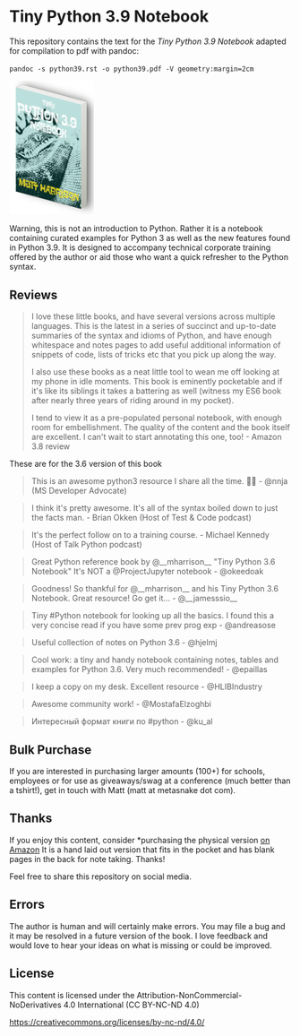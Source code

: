 
Tiny Python 3.9 Notebook
========================

This repository contains the text for the *Tiny Python 3.9 Notebook* adapted for compilation to pdf with pandoc:

`pandoc -s python39.rst -o python39.pdf -V geometry:margin=2cm`

<img src="img/tinypy39-iso.png" width="30%">

Warning, this is not an introduction to Python. Rather it is a notebook
containing curated examples for Python 3 as well as the new features
found in Python 3.9. It is designed to accompany technical corporate
training offered by the author or aid those who want a quick refresher
to the Python syntax.

Reviews
---------

> I love these little books, and have several versions across multiple languages. This is the latest in a series of succinct and up-to-date summaries of the syntax and idioms of Python, and have enough whitespace and notes pages to add useful additional information of snippets of code, lists of tricks etc that you pick up along the way.
>
> I also use these books as a neat little tool to wean me off looking at my phone in idle moments. This book is eminently pocketable and if it's like its siblings it takes a battering as well (witness my ES6 book after nearly three years of riding around in my pocket).
>
> I tend to view it as a pre-populated personal notebook, with enough room for embellishment. The quality of the content and the book itself are excellent. I can't wait to start annotating this one, too! - Amazon 3.8 review

These are for the 3.6 version of this book

> This is an awesome python3 resource I share all the time. 🐍🎉 - @nnja (MS Developer Advocate)

> I think it's pretty awesome. It's all of the syntax boiled down to just the facts man. - Brian Okken (Host of Test & Code podcast)


> It's the perfect follow on to a training course. - Michael Kennedy (Host of Talk Python podcast)

> Great Python reference book by @\_\_mharrison\_\_ "Tiny Python 3.6 Notebook" It's NOT a @ProjectJupyter notebook - @okeedoak

> Goodness! So thankful for @\_\_mharrison\_\_ and his Tiny Python 3.6 Notebook. Great resource! Go get it…  - @\_\_jamesssio\_\_

> Tiny #Python notebook for looking up all the basics. I found this a very concise read if you have some prev prog exp - @andreasose

> Useful collection of notes on Python 3.6 - @hjelmj

> Cool work: a tiny and handy notebook containing notes, tables and examples for Python 3.6. Very much recommended! - @epaillas

> I keep a copy on my desk.  Excellent resource - @HLIBIndustry

> Awesome community work! - @MostafaElzoghbi

> Интересный формат книги по #python - @ku_al

Bulk Purchase
---------------

If you are interested in purchasing larger amounts (100+) for schools, employees or for
use as giveaways/swag at a conference (much better than a tshirt!), get in touch 
with Matt (matt at metasnake dot com).

Thanks
------

If you enjoy this content, consider *purchasing the physical version [on Amazon](https://www.amazon.com/Tiny-Python-3-9-Notebook-Examples/dp/B08L4QWL9H/ref=sr_1_2?crid=QYNIFZ7C3EQE&dchild=1&keywords=tiny+python+notebook&qid=1603324510&sprefix=tiny+python+note%2Caps%2C226&sr=8-2*)
It is a hand laid out version that fits in the pocket and has blank
pages in the back for note taking. Thanks!



Feel free to share this repository on social media.

Errors
------

The author is human and will certainly make errors. You may file a bug
and it may be resolved in a future version of the book. I love feedback
and would love to hear your ideas on what is missing or could be
improved.

License
-------

This content is licensed under the
Attribution-NonCommercial-NoDerivatives 4.0 International (CC BY-NC-ND
4.0)

<https://creativecommons.org/licenses/by-nc-nd/4.0/>
